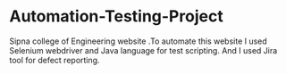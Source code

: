 # Automation-Testing-Project
Sipna college of Engineering website .To automate this website I used Selenium webdriver and Java language for test scripting. And I used Jira tool for defect reporting.
